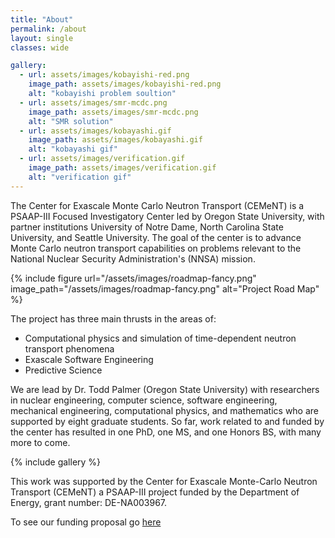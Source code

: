 ```yaml
---
title: "About"
permalink: /about
layout: single
classes: wide

gallery:
  - url: assets/images/kobayishi-red.png
    image_path: assets/images/kobayishi-red.png
    alt: "kobayishi problem soultion"
  - url: assets/images/smr-mcdc.png
    image_path: assets/images/smr-mcdc.png
    alt: "SMR solution"
  - url: assets/images/kobayashi.gif
    image_path: assets/images/kobayashi.gif
    alt: "kobayashi gif"
  - url: assets/images/verification.gif
    image_path: assets/images/verification.gif
    alt: "verification gif"
---
```


The Center for Exascale Monte Carlo Neutron Transport (CEMeNT) is a PSAAP-III Focused Investigatory Center led by Oregon State University, with partner institutions University of Notre Dame, North Carolina State University, and Seattle University. The goal of the center is to advance Monte Carlo neutron transport capabilities on problems relevant to the National Nuclear Security Administration's (NNSA) mission.

{% include figure url="/assets/images/roadmap-fancy.png" image_path="/assets/images/roadmap-fancy.png" alt="Project Road Map" %}

The project has three main thrusts in the areas of:
* Computational physics and simulation of time-dependent neutron transport phenomena
* Exascale Software Engineering
* Predictive Science

We are lead by Dr. Todd Palmer (Oregon State University) with researchers in nuclear engineering, computer science, software engineering, mechanical engineering, computational physics, and mathematics who are supported by eight graduate students. So far, work related to and funded by the center has resulted in one PhD, one MS, and one Honors BS, with many more to come.

{% include gallery %}

This work was supported by the Center for Exascale Monte-Carlo Neutron Transport (CEMeNT) a PSAAP-III project funded by the Department of Energy, grant number: DE-NA003967.

To see our funding proposal go [here](/assets/Documents/CEMeNT_PSAAP_III_FIC.pdf)
